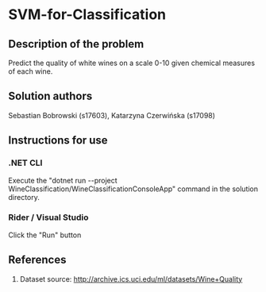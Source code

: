 # SVM-for-Classification
## Description of the problem
Predict the quality of white wines on a scale 0-10 given chemical measures of each wine.
## Solution authors
Sebastian Bobrowski (s17603), Katarzyna Czerwińska (s17098)
## Instructions for use
### .NET CLI
Execute the "dotnet run --project WineClassification/WineClassificationConsoleApp" command in the solution directory.
### Rider / Visual Studio
Click the "Run" button
## References
1. Dataset source: http://archive.ics.uci.edu/ml/datasets/Wine+Quality
